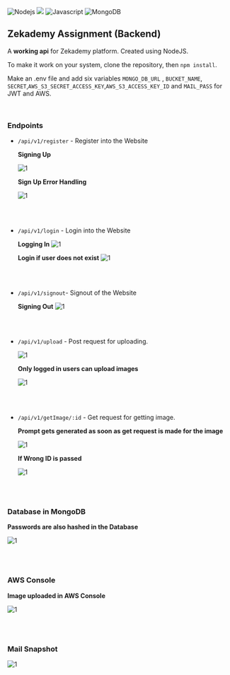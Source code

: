 
<img alt="Nodejs" src="https://img.shields.io/badge/Node.js-339933?style=for-the-badge&logo=nodedotjs&logoColor=white"/> <img src="https://img.shields.io/badge/express.js-%23404d59.svg?style=for-the-badge&logo=express&logoColor=%2361DAFB"> <img alt="Javascript" src="https://img.shields.io/badge/JavaScript-323330?style=for-the-badge&logo=javascript&logoColor=F7DF1E"/> <img alt="MongoDB" src="https://img.shields.io/badge/MongoDB-4EA94B?style=for-the-badge&logo=mongodb&logoColor=white "> 

## Zekademy Assignment (Backend)

A **working api** for Zekademy platform. Created using NodeJS. 


To make it work on your system, clone the repository, then `npm install`. 


Make an .env file and add six variables `MONGO_DB_URL` , `BUCKET_NAME`, `SECRET`,`AWS_S3_SECRET_ACCESS_KEY`,`AWS_S3_ACCESS_KEY_ID` and `MAIL_PASS` for JWT and AWS.

<br>

### Endpoints
* ```/api/v1/register``` - Register into the Website
	
    **Signing Up**

    ![1](https://github.com/itsadityap/Zekademy/blob/main/public/1.png?raw=true)
    

    **Sign Up Error Handling**

    ![1](https://github.com/itsadityap/Zekademy/blob/main/public/2.png?raw=true)


    <br><br>
* ```/api/v1/login``` - Login into the Website

    **Logging In**
    ![1](https://github.com/itsadityap/Zekademy/blob/main/public/3.png?raw=true
    )

    **Login if user does not exist**
    ![1](https://github.com/itsadityap/Zekademy/blob/main/public/4.png?raw=true)

    <br><br>
* ```/api/v1/signout```- 
Signout of the Website

    **Signing Out**
    ![1](https://github.com/itsadityap/Creator-Platform-API/blob/main/public/12.png?raw=true)

    <br><br>
* ```/api/v1/upload``` - Post request for uploading.

    ![1](https://github.com/itsadityap/Zekademy/blob/main/public/5.png?raw=true)

    
    **Only logged in users can upload images**

    ![1](https://github.com/itsadityap/Zekademy/blob/main/public/6.png?raw=true)
    
    <br><br>
    
* ```/api/v1/getImage/:id``` - Get request for getting image. 

    **Prompt gets generated as soon as get request is made for the image**

    ![1](https://github.com/itsadityap/Zekademy/blob/main/public/7.png?raw=true)

    **If Wrong ID is passed**

    ![1](https://github.com/itsadityap/Zekademy/blob/main/public/8.png?raw=true)

<br><br>

### Database in MongoDB

**Passwords are also hashed in the Database**

![1](https://github.com/itsadityap/Zekademy/blob/main/public/9.png?raw=true)

<br><br>

### AWS Console

**Image uploaded in AWS Console**

![1](https://github.com/itsadityap/Zekademy/blob/main/public/10.png?raw=true)

<br><br>
### Mail Snapshot

![1](https://github.com/itsadityap/Zekademy/blob/main/public/12.png?raw=true)
